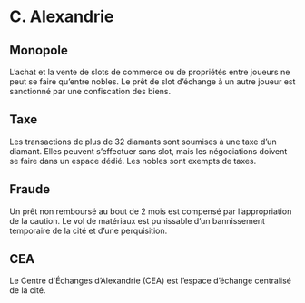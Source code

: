 # C. Alexandrie

## Monopole

L’achat et la vente de slots de commerce ou de propriétés entre joueurs ne peut se faire qu’entre nobles.
Le prêt de slot d’échange à un autre joueur est sanctionné par une confiscation des biens.

## Taxe

Les transactions de plus de 32 diamants sont soumises à une taxe d’un diamant. Elles peuvent s’effectuer sans slot, mais les négociations doivent se faire dans un espace dédié.
Les nobles sont exempts de taxes.

## Fraude

Un prêt non remboursé au bout de 2 mois est compensé par l’appropriation de la caution.
Le vol de matériaux est punissable d’un bannissement temporaire de la cité et d’une perquisition.

## CEA

Le Centre d'Échanges d’Alexandrie (CEA) est l’espace d’échange centralisé de la cité.
